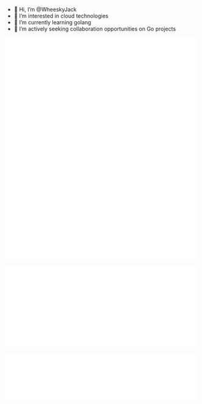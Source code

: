 - 👋 Hi, I’m @WheeskyJack
- 👀 I’m interested in cloud technologies
- 🌱 I’m currently learning golang
- 💞️ I’m actively seeking collaboration opportunities on Go projects


![Metrics](/github-metrics.svg)


![Metrics1](/metrics.plugin.achievements.svg)


![Metrics2](/metrics.plugin.habits.facts.svg)
<!---
WheeskyJack/WheeskyJack is a ✨ special ✨ repository because its `README.md` (this file) appears on your GitHub profile.
You can click the Preview link to take a look at your changes.
--->

